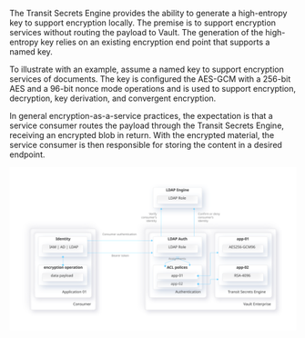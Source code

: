  The Transit Secrets Engine provides the ability to generate a high-entropy key to support encryption locally. The premise is to support encryption services without routing the payload to Vault. The generation of the high-entropy key relies on an existing encryption end point that supports a named key.

 To illustrate with an example, assume a named key to support encryption services of documents. The key is configured the AES-GCM with a 256-bit AES and a 96-bit nonce mode operations and is used to support encryption, decryption, key derivation, and convergent encryption.

 In general encryption-as-a-service practices, the expectation is that a service consumer routes the payload through the Transit Secrets Engine, receiving an encrypted blob in return. With the encrypted material, the service consumer is then responsible for storing the content in a desired endpoint.

 ![alt text][EaaS-auth]

 [EaaS-auth]: images/Image01_Transit_EaaS.svg "Encryption-as-a-Service Authentication"
